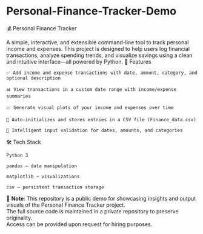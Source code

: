# Personal-Finance-Tracker-Demo

💰 Personal Finance Tracker

A simple, interactive, and extensible command-line tool to track personal income and expenses. This project is designed to help users log financial transactions, analyze spending trends, and visualize savings using a clean and intuitive interface—all powered by Python.
🚀 Features

    ✅ Add income and expense transactions with date, amount, category, and optional description

    📊 View transactions in a custom date range with income/expense summaries

    📈 Generate visual plots of your income and expenses over time

    📁 Auto-initializes and stores entries in a CSV file (Finance_data.csv)

    🧠 Intelligent input validation for dates, amounts, and categories

🛠️ Tech Stack

    Python 3

    pandas — data manipulation

    matplotlib — visualizations

    csv — persistent transaction storage


🔐 **Note**: This repository is a public demo for showcasing insights and output visuals of the Personal Finance Tracker project.  
The full source code is maintained in a private repository to preserve originality.  
Access can be provided upon request for hiring purposes.

